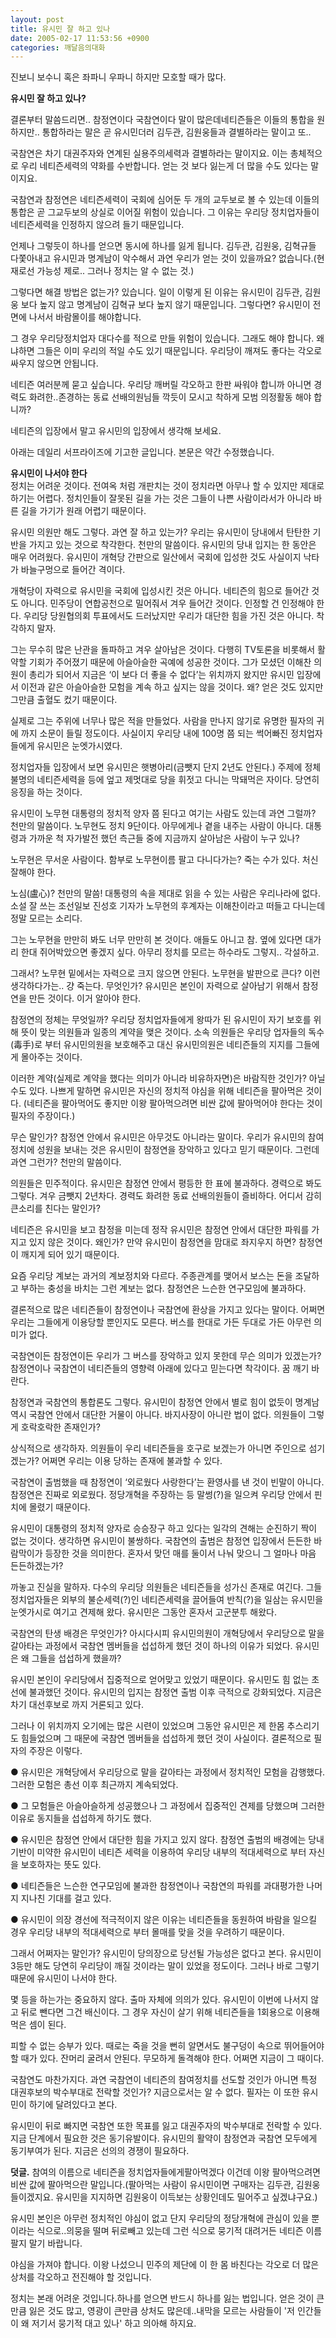 ```yaml
---
layout: post
title: 유시민 잘 하고 있나
date: 2005-02-17 11:53:56 +0900
categories: 깨달음의대화
---
```

 진보니 보수니 혹은 좌파니 우파니 하지만 모호할 때가 많다. 

**유시민 잘 하고 있나?**

결론부터 말씀드리면.. 참정연이다 국참연이다 말이 많은데네티즌들은 이들의 통합을 원하지만.. 통합하라는 말은 곧 유시민더러 김두관, 김원웅들과 결별하라는 말이고 또.. 

국참연은 차기 대권주자와 연계된 실용주의세력과 결별하라는 말이지요. 이는 총체적으로 우리 네티즌세력의 약화를 수반합니다. 얻는 것 보다 잃는게 더 많을 수도 있다는 말이지요.

국참연과 참정연은 네티즌세력이 국회에 심어둔 두 개의 교두보로 볼 수 있는데 이들의 통합은 곧 그교두보의 상실로 이어질 위험이 있습니다. 그 이유는 우리당 정치업자들이 네티즌세력을 인정하지 않으려 들기 때문입니다. 

언제나 그렇듯이 하나를 얻으면 동시에 하나를 잃게 됩니다. 김두관, 김원웅, 김혁규들 다쫓아내고 유시민과 명계남이 악수해서 과연 우리가 얻는 것이 있을까요? 없습니다.(현재로선 가능성 제로.. 그러나 정치는 알 수 없는 것.)

그렇다면 해결 방법은 없는가? 있습니다. 일이 이렇게 된 이유는 유시민이 김두관, 김원웅 보다 높지 않고 명계남이 김혁규 보다 높지 않기 때문입니다. 그렇다면? 유시민이 전면에 나서서 바람몰이를 해야합니다. 

그 경우 우리당정치업자 대다수를 적으로 만들 위험이 있습니다. 그래도 해야 합니다. 왜냐하면 그들은 이미 우리의 적일 수도 있기 때문입니다. 우리당이 깨져도 좋다는 각오로 싸우지 않으면 안됩니다. 

네티즌 여러분께 묻고 싶습니다. 우리당 깨버릴 각오하고 한판 싸워야 합니까 아니면 경력도 화려한..존경하는 동료 선배의원님들 깍듯이 모시고 착하게 모범 의정활동 해야 합니까? 

네티즌의 입장에서 말고 유시민의 입장에서 생각해 보세요.



아래는 데일리 서프라이즈에 기고한 글입니다. 본문은 약간 수정했습니다. 

**유시민이 나서야 한다**  
정치는 어려운 것이다. 전여옥 처럼 개판치는 것이 정치라면 아무나 할 수 있지만 제대로 하기는 어렵다. 정치인들이 잘못된 길을 가는 것은 그들이 나쁜 사람이라서가 아니라 바른 길을 가기가 원래 어렵기 때문이다.   
  
유시민 의원만 해도 그렇다. 과연 잘 하고 있는가? 우리는 유시민이 당내에서 탄탄한 기반을 가지고 있는 것으로 착각한다. 천만의 말씀이다. 유시민의 당내 입지는 한 동안은 매우 어려웠다. 유시민이 개혁당 간판으로 일산에서 국회에 입성한 것도 사실이지 낙타가 바늘구멍으로 들어간 격이다.   
  
개혁당이 자력으로 유시민을 국회에 입성시킨 것은 아니다. 네티즌의 힘으로 들어간 것도 아니다. 민주당이 연합공천으로 밀어줘서 겨우 들어간 것이다. 인정할 건 인정해야 한다. 우리당 당원협의회 투표에서도 드러났지만 우리가 대단한 힘을 가진 것은 아니다. 착각하지 말자.   
  
그는 무수히 많은 난관을 돌파하고 겨우 살아남은 것이다. 다행히 TV토론을 비롯해서 활약할 기회가 주어졌기 때문에 아슬아슬한 곡예에 성공한 것이다. 그가 모셨던 이해찬 의원이 총리가 되어서 지금은 ‘이 보다 더 좋을 수 없다’는 위치까지 왔지만 유시민 입장에서 이전과 같은 아슬아슬한 모험을 계속 하고 싶지는 않을 것이다. 왜? 얻은 것도 있지만 그만큼 출혈도 컸기 때문이다.   
  
실제로 그는 주위에 너무나 많은 적을 만들었다. 사람을 만나지 않기로 유명한 필자의 귀에 까지 소문이 들릴 정도이다. 사실이지 우리당 내에 100명 쯤 되는 썩어빠진 정치업자들에게 유시민은 눈엣가시였다. 

정치업자들 입장에서 보면 유시민은 햇병아리(금뺏지 단지 2년도 안된다.) 주제에 정체불명의 네티즌세력을 등에 엎고 제멋대로 당을 휘젓고 다니는 막돼먹은 자이다. 당연히 응징을 하는 것이다.   
  
유시민이 노무현 대통령의 정치적 양자 쯤 된다고 여기는 사람도 있는데 과연 그럴까? 천만의 말씀이다. 노무현도 정치 9단이다. 아무에게나 곁을 내주는 사람이 아니다. 대통령과 가까운 척 자가발전 했던 측근들 중에 지금까지 살아남은 사람이 누구 있나? 

노무현은 무서운 사람이다. 함부로 노무현이름 팔고 다니다가는? 죽는 수가 있다. 처신 잘해야 한다.   
  
노심(盧心)? 천만의 말씀! 대통령의 속을 제대로 읽을 수 있는 사람은 우리나라에 없다. 소설 잘 쓰는 조선일보 진성호 기자가 노무현의 후계자는 이해찬이라고 떠들고 다니는데 정말 모르는 소리다. 

그는 노무현을 만만히 봐도 너무 만만히 본 것이다. 애들도 아니고 참. 옆에 있다면 대가리 한대 쥐어박았으면 좋겠지 싶다. 아무리 정치를 모르는 하수라도 그렇지.. 각설하고.   
  
그래서? 노무현 밑에서는 자력으로 크지 않으면 안된다. 노무현을 발판으로 큰다? 이런 생각하다가는.. 걍 죽는다. 무엇인가? 유시민은 본인이 자력으로 살아남기 위해서 참정연을 만든 것이다. 이거 알아야 한다.   
  
참정연의 정체는 무엇일까? 우리당 정치업자들에게 왕따가 된 유시민이 자기 보호를 위해 뜻이 맞는 의원들과 일종의 계약을 맺은 것이다. 소속 의원들은 우리당 업자들의 독수(毒手)로 부터 유시민의원을 보호해주고 대신 유시민의원은 네티즌들의 지지를 그들에게 몰아주는 것이다. 

이러한 계약(실제로 계약을 했다는 의미가 아니라 비유하자면)은 바람직한 것인가? 아닐 수도 있다. 나쁘게 말하면 유시민은 자신의 정치적 야심을 위해 네티즌을 팔아먹은 것이다. (네티즌을 팔아먹어도 좋지만 이왕 팔아먹으려면 비싼 값에 팔아먹어야 한다는 것이 필자의 주장이다.)   
  
무슨 말인가? 참정연 안에서 유시민은 아무것도 아니라는 말이다. 우리가 유시민의 참여정치에 성원을 보내는 것은 유시민이 참정연을 장악하고 있다고 믿기 때문이다. 그런데 과연 그런가? 천만의 말씀이다. 

의원들은 민주적이다. 유시민은 참정연 안에서 평등한 한 표에 불과하다. 경력으로 봐도 그렇다. 겨우 금뺏지 2년차다. 경력도 화려한 동료 선배의원들이 즐비하다. 어디서 감히 큰소리를 친다는 말인가?   
  
네티즌은 유시민을 보고 참정을 미는데 정작 유시민은 참정연 안에서 대단한 파워를 가지고 있지 않은 것이다. 왜인가? 만약 유시민이 참정연을 맘대로 좌지우지 하면? 참정연이 깨지게 되어 있기 때문이다. 

요즘 우리당 계보는 과거의 계보정치와 다르다. 주종관계를 맺어서 보스는 돈을 조달하고 부하는 충성을 바치는 그런 계보는 없다. 참정연은 느슨한 연구모임에 불과하다.   
  
결론적으로 많은 네티즌들이 참정연이나 국참연에 환상을 가지고 있다는 말이다. 어쩌면 우리는 그들에게 이용당할 뿐인지도 모른다. 버스를 한대로 가든 두대로 가든 아무런 의미가 없다. 

국참연이든 참정연이든 우리가 그 버스를 장악하고 있지 못한데 무슨 의미가 있겠는가? 참정연이나 국참연이 네티즌들의 영향력 아래에 있다고 믿는다면 착각이다. 꿈 깨기 바란다.   
  
참정연과 국참연의 통합론도 그렇다. 유시민이 참정연 안에서 별로 힘이 없듯이 명계남 역시 국참연 안에서 대단한 거물이 아니다. 바지사장이 아니란 법이 없다. 의원들이 그렇게 호락호락한 존재인가? 

상식적으로 생각하자. 의원들이 우리 네티즌들을 호구로 보겠는가 아니면 주인으로 섬기겠는가? 어쩌면 우리는 이용 당하는 존재에 불과할 수 있다.   
  
국참연이 출범했을 때 참정연이 ‘외로웠다 사랑한다’는 환영사를 낸 것이 빈말이 아니다. 참정연은 진짜로 외로웠다. 정당개혁을 주장하는 등 말썽(?)을 일으켜 우리당 안에서 핀치에 몰렸기 때문이다. 

유시민이 대통령의 정치적 양자로 승승장구 하고 있다는 일각의 견해는 순진하기 짝이 없는 것이다. 생각하면 유시민이 불쌍하다. 국참연의 출범은 참정연 입장에서 든든한 바람막이가 등장한 것을 의미한다. 혼자서 맞던 매를 둘이서 나눠 맞으니 그 얼마나 마음 든든하겠는가?   
  
까놓고 진실을 말하자. 다수의 우리당 의원들은 네티즌들을 성가신 존재로 여긴다. 그들 정치업자들은 외부의 불순세력(?)인 네티즌세력을 끌어들여 반칙(?)을 일삼는 유시민을 눈엣가시로 여기고 견제해 왔다. 유시민은 그동안 혼자서 고군분투 해왔다.   
  
국참연의 탄생 배경은 무엇인가? 아시다시피 유시민의원이 개혁당에서 우리당으로 말을 갈아타는 과정에서 국참연 멤버들을 섭섭하게 했던 것이 하나의 이유가 되었다. 유시민은 왜 그들을 섭섭하게 했을까? 

유시민 본인이 우리당에서 집중적으로 얻어맞고 있었기 때문이다. 유시민도 힘 없는 초선에 불과했던 것이다. 유시민의 입지는 참정연 출범 이후 극적으로 강화되었다. 지금은 차기 대선후보로 까지 거론되고 있다.   
  
그러나 이 위치까지 오기에는 많은 시련이 있었으며 그동안 유시민은 제 한몸 추스리기도 힘들었으며 그 때문에 국참연 멤버들을 섭섭하게 했던 것이 사실이다. 결론적으로 필자의 주장은 이렇다.   
  
● 유시민은 개혁당에서 우리당으로 말을 갈아타는 과정에서 정치적인 모험을 감행했다. 그러한 모험은 총선 이후 최근까지 계속되었다.   
  
● 그 모험들은 아슬아슬하게 성공했으나 그 과정에서 집중적인 견제를 당했으며 그러한 이유로 동지들을 섭섭하게 하기도 했다.   
  
● 유시민은 참정연 안에서 대단한 힘을 가지고 있지 않다. 참정연 출범의 배경에는 당내기반이 미약한 유시민이 네티즌 세력을 이용하여 우리당 내부의 적대세력으로 부터 자신을 보호하자는 뜻도 있다.   
  
● 네티즌들은 느슨한 연구모임에 불과한 참정연이나 국참연의 파워를 과대평가한 나머지 지나친 기대를 걸고 있다.   
  
● 유시민이 의장 경선에 적극적이지 않은 이유는 네티즌들을 동원하여 바람을 일으킬 경우 우리당 내부의 적대세력으로 부터 몰매를 맞을 것을 우려하기 때문이다.   

  
그래서 어쩌자는 말인가? 유시민이 당의장으로 당선될 가능성은 없다고 본다. 유시민이 3등만 해도 당연히 우리당이 깨질 것이라는 말이 있었을 정도이다. 그러나 바로 그렇기 때문에 유시민이 나서야 한다. 

몇 등을 하는가는 중요하지 않다. 출마 자체에 의의가 있다. 유시민이 이번에 나서지 않고 뒤로 뺀다면 그건 배신이다. 그 경우 자신이 살기 위해 네티즌들을 1회용으로 이용해 먹은 셈이 된다.   
  
피할 수 없는 승부가 있다. 때로는 죽을 것을 뻔히 알면서도 불구덩이 속으로 뛰어들어야 할 때가 있다. 잔머리 굴려서 안된다. 무모하게 돌격해야 한다. 어쩌면 지금이 그 때이다. 

국참연도 마찬가지다. 과연 국참연이 네티즌의 참여정치를 선도할 것인가 아니면 특정 대권후보의 박수부대로 전락할 것인가? 지금으로서는 알 수 없다. 필자는 이 또한 유시민이 하기에 달려있다고 본다. 

유시민이 뒤로 빠지면 국참연 또한 목표를 잃고 대권주자의 박수부대로 전락할 수 있다. 지금 단계에서 필요한 것은 동기유발이다. 유시민의 활약이 참정연과 국참연 모두에게 동기부여가 된다. 지금은 선의의 경쟁이 필요하다. 

**덧글.** 참여의 이름으로 네티즌을 정치업자들에게팔아먹겠다 이건데 이왕 팔아먹으려면 비싼 값에 팔아먹으란 말입니다.(팔아먹는 사람이 유시민이면 구매자는 김두관, 김원웅들이겠지요. 유시민을 지지하면 김원웅이 이득보는 상황인데도 밀어주고 싶겠냐구요.)

유시민 본인은 아무런 정치적인 야심이 없고 단지 우리당의 정당개혁에 관심이 있을 뿐이라는 식으로..의뭉을 떨며 뒤로빼고 있는데 그런 식으로 뭉기적 대려거든 네티즌 이름 팔지 말기 바랍니다. 

야심을 가져야 합니다. 이왕 나섰으니 민주의 제단에 이 한 몸 바친다는 각오로 더 많은 상처를 각오하고 전진해야 할 것입니다.

정치는 본래 어려운 것입니다.하나를 얻으면 반드시 하나를 잃는 법입니다. 얻은 것이 큰 만큼 잃은 것도 많고, 영광이 큰만큼 상처도 많은데..내막을 모르는 사람들이 '저 인간들이 왜 저기서 뭉기적 대고 있나' 하고 의아해 하지요.